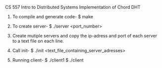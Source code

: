 CS 557 Intro to Distributed Systems
Implementation of Chord DHT
	
1. To compile and generate code-
	$ make

2. To create server-
	$ ./server <port_number>

3. Create mutiple servers and copy the ip-adress and port of each server to a text file on each line.

4. Call init-
	$ ./init <text_file_containing_server_adresses>

5. Running client-
	$ ./client1
	$ ./client
